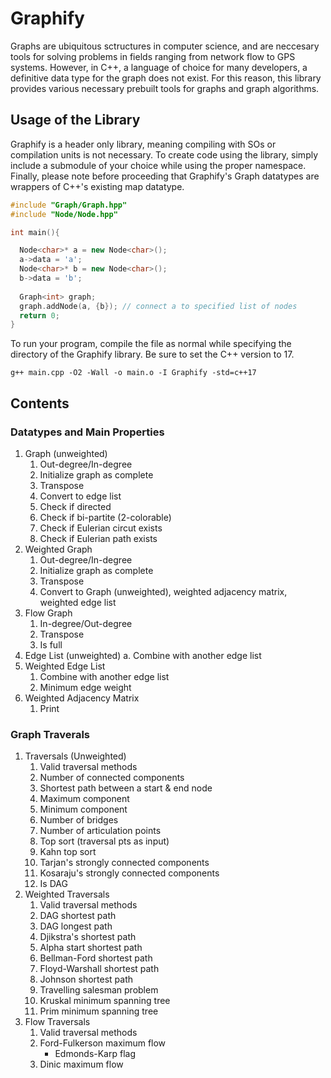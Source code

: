 # Graphify

Graphs are ubiquitous sctructures in computer science, and are neccesary tools for solving problems in fields ranging from network flow to GPS systems.
However, in C++, a language of choice for many developers, a definitive data type for the graph does not exist. For this reason, this library provides
various necessary prebuilt tools for graphs and graph algorithms. 

## Usage of the Library
Graphify is a header only library, meaning compiling with SOs or compilation units is not necessary. 
To create code using the library, simply include a submodule of your choice while using the proper namespace. 
Finally, please note before proceeding that Graphify's Graph datatypes are wrappers of C++'s existing map datatype.

```cpp
#include "Graph/Graph.hpp"
#include "Node/Node.hpp"

int main(){

  Node<char>* a = new Node<char>();
  a->data = 'a'; 
  Node<char>* b = new Node<char>();
  b->data = 'b'; 
  
  Graph<int> graph; 
  graph.addNode(a, {b}); // connect a to specified list of nodes
  return 0; 
}
```

To run your program, compile the file as normal while specifying the directory of the Graphify library. Be sure to set the C++ version to 17. 

```
g++ main.cpp -O2 -Wall -o main.o -I Graphify -std=c++17
```

## Contents

### Datatypes and Main Properties
1. Graph (unweighted)
    1. Out-degree/In-degree
    2. Initialize graph as complete 
    3. Transpose 
    4. Convert to edge list
    5. Check if directed 
    6. Check if bi-partite (2-colorable)
    7. Check if Eulerian circut exists 
    8. Check if Eulerian path exists
2. Weighted Graph
    1. Out-degree/In-degree
    2. Initialize graph as complete
    3. Transpose
    4. Convert to Graph (unweighted), weighted adjacency matrix, weighted edge list
3. Flow Graph
    1. In-degree/Out-degree
    2. Transpose
    3. Is full
4. Edge List (unweighted)
  a. Combine with another edge list
5. Weighted Edge List
    1. Combine with another edge list
    2. Minimum edge weight
6. Weighted Adjacency Matrix
    1. Print 
  
### Graph Traverals
1. Traversals (Unweighted)
    1. Valid traversal methods
    2. Number of connected components
    3. Shortest path between a start & end node
    4. Maximum component
    5. Minimum component 
    6. Number of bridges 
    7. Number of articulation points
    8. Top sort (traversal pts as input)
    9. Kahn top sort
    10. Tarjan's strongly connected components
    11. Kosaraju's strongly connected components
    12. Is DAG
2. Weighted Traversals
    1. Valid traversal methods 
    2. DAG shortest path
    3. DAG longest path
    4. Djikstra's shortest path
    5. Alpha start shortest path
    6. Bellman-Ford shortest path
    7. Floyd-Warshall shortest path
    8. Johnson shortest path
    9. Travelling salesman problem
    10. Kruskal minimum spanning tree
    11. Prim minimum spanning tree
3. Flow Traversals
    1. Valid traversal methods
    2. Ford-Fulkerson maximum flow 
        - Edmonds-Karp flag
    3. Dinic maximum flow
